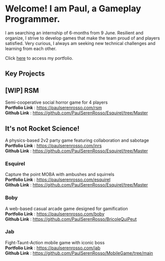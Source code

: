 # Welcome! I am **Paul**, a Gameplay Programmer.

I am searching an internship of 6-months from 9 June.
Resilient and organize, I strive to develop games that make the team proud of and players satisfied.
Very curious, I always am seeking new technical challenges and learning from each other.


Click [here](https://paulserenrosso.com/) to access my portfolio.

## Key Projects

## [WIP] RSM
Semi-cooperative social horror game for 4 players  
**Portfolio Link** : https://paulserenrosso.com/rsm  
**Github Link** : https://github.com/PaulSerenRosso/Esquirel/tree/Master  

## It's not Rocket Science!
A physics-based 2v2 party game featuring collaboration and sabotage  
**Portfolio Link** : https://paulserenrosso.com/inrs  
**Github Link** : https://github.com/PaulSerenRosso/Esquirel/tree/Master  

### Esquirel 
Capture the point MOBA with ambushes and squirrels  
**Portfolio Link** : https://paulserenrosso.com/esquirel   
**Github Link** : https://github.com/PaulSerenRosso/Esquirel/tree/Master

### Boby 
A web-based casual arcade game designed for gamification  
**Portfolio Link** : https://paulserenrosso.com/boby    
**Github Link** : https://github.com/PaulSerenRosso/BricoleQuiPeut

### Jab 
Fight-Taunt-Action mobile game with iconic boss  
**Portfolio Link** : https://paulserenrosso.com/jab   
**Github Link** : https://github.com/PaulSerenRosso/MobileGame/tree/main


